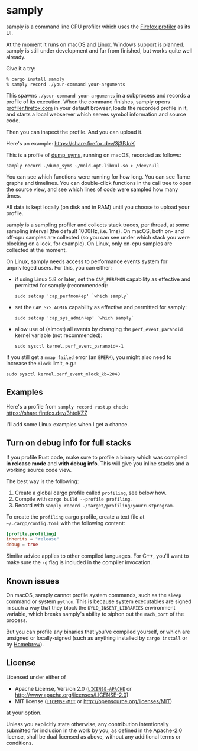 # samply

samply is a command line CPU profiler which uses the [Firefox profiler](https://profiler.firefox.com/) as its UI.

At the moment it runs on macOS and Linux. Windows support is planned. samply is still under development and far from finished, but works quite well already.

Give it a try:

```
% cargo install samply
% samply record ./your-command your-arguments
```

This spawns `./your-command your-arguments` in a subprocess and records a profile of its execution. When the command finishes, samply opens
[profiler.firefox.com](https://profiler.firefox.com/) in your default browser, loads the recorded profile in it, and starts a local webserver which serves symbol information and source code.

Then you can inspect the profile. And you can upload it.

Here's an example: https://share.firefox.dev/3j3PJoK

This is a profile of [dump_syms](https://github.com/mozilla/dump_syms), running on macOS, recorded as follows:

```
samply record ./dump_syms ~/mold-opt-libxul.so > /dev/null
```

You can see which functions were running for how long. You can see flame graphs and timelines. You can double-click functions in the call tree to open the source view, and see which lines of code were sampled how many times.

All data is kept locally (on disk and in RAM) until you choose to upload your profile.

samply is a sampling profiler and collects stack traces, per thread, at some sampling interval (the default 1000Hz, i.e. 1ms). On macOS, both on- and off-cpu samples are collected (so you can see under which stack you were blocking on a lock, for example). On Linux, only on-cpu samples are collected at the moment.

On Linux, samply needs access to performance events system for unprivileged users. For this, you can either:

 - if using Linux 5.8 or later, set the `CAP_PERFMON` capability as effective and permitted for samply (recommended):

   ```
   sudo setcap 'cap_perfmon+ep' `which samply`
   ```

- set the `CAP_SYS_ADMIN` capability as effective and permitted for samply:

   ```
   sudo setcap 'cap_sys_admin+ep' `which samply`
   ```

 - allow use of (almost) all events by changing the `perf_event_paranoid` kernel variable (not recommended):

   ```
   sudo sysctl kernel.perf_event_paranoid=-1 
   ```

If you still get a `mmap failed` error (an `EPERM`), you might also need to increase the `mlock` limit, e.g.:

```
sudo sysctl kernel.perf_event_mlock_kb=2048
```

## Examples

Here's a profile from `samply record rustup check`: https://share.firefox.dev/3hteKZZ

I'll add some Linux examples when I get a chance.

## Turn on debug info for full stacks

If you profile Rust code, make sure to profile a binary which was compiled **in release mode** and **with debug info**. This will give you inline stacks and a working source code view.

The best way is the following:

 1. Create a global cargo profile called `profiling`, see below how.
 2. Compile with `cargo build --profile profiling`.
 3. Record with `samply record ./target/profiling/yourrustprogram`.

To create the `profiling` cargo profile, create a text file at `~/.cargo/config.toml` with the following content:

```toml
[profile.profiling]
inherits = "release"
debug = true
```

Similar advice applies to other compiled languages. For C++, you'll want to make sure the `-g` flag is included in the compiler invocation.

## Known issues

On macOS, samply cannot profile system commands, such as the `sleep` command or system `python`. This is because system executables are signed in such a way that they block the `DYLD_INSERT_LIBRARIES` environment variable, which breaks samply's ability to siphon out the `mach_port` of the process.

But you can profile any binaries that you've compiled yourself, or which are unsigned or locally-signed (such as anything installed by `cargo install` or by [Homebrew](brew.sh)).

## License

Licensed under either of

  * Apache License, Version 2.0 ([`LICENSE-APACHE`](./LICENSE-APACHE) or http://www.apache.org/licenses/LICENSE-2.0)
  * MIT license ([`LICENSE-MIT`](./LICENSE-MIT) or http://opensource.org/licenses/MIT)

at your option.

Unless you explicitly state otherwise, any contribution intentionally submitted
for inclusion in the work by you, as defined in the Apache-2.0 license, shall be
dual licensed as above, without any additional terms or conditions.
